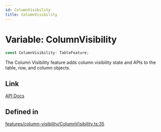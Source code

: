 ```yaml
---
id: ColumnVisibility
title: ColumnVisibility
---
```


# Variable: ColumnVisibility

```ts
const ColumnVisibility: TableFeature;
```

The Column Visibility feature adds column visibility state and APIs to the table, row, and column objects.

## Link

[API Docs](https://tanstack.com/table/v8/docs/api/features/column-visibility)

## Defined in

[features/column-visibility/ColumnVisibility.ts:35](https://github.com/TanStack/table/blob/b1e6b79157b0debc7222660572b06c8b857f4605/packages/table-core/src/features/column-visibility/ColumnVisibility.ts#L35)
